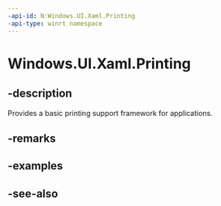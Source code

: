 ```yaml
---
-api-id: N:Windows.UI.Xaml.Printing
-api-type: winrt namespace
---
```


# Windows.UI.Xaml.Printing

## -description
Provides a basic printing support framework for applications.



## -remarks

## -examples

## -see-also
